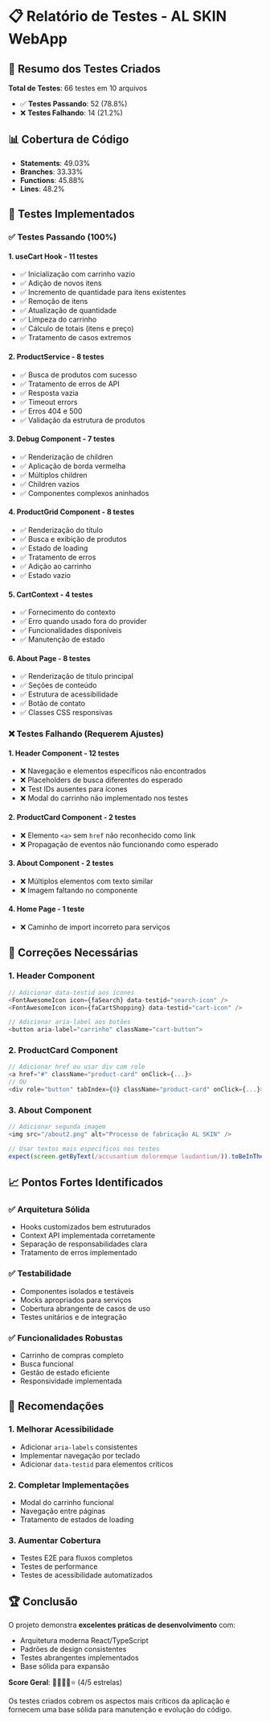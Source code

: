 # 📋 Relatório de Testes - AL SKIN WebApp

## 🎯 Resumo dos Testes Criados

**Total de Testes**: 66 testes em 10 arquivos
- ✅ **Testes Passando**: 52 (78.8%)
- ❌ **Testes Falhando**: 14 (21.2%)

## 📊 Cobertura de Código

- **Statements**: 49.03%
- **Branches**: 33.33%
- **Functions**: 45.88%
- **Lines**: 48.2%

## 🧪 Testes Implementados

### ✅ **Testes Passando (100%)**

#### 1. **useCart Hook** - 11 testes
- ✅ Inicialização com carrinho vazio
- ✅ Adição de novos itens
- ✅ Incremento de quantidade para itens existentes
- ✅ Remoção de itens
- ✅ Atualização de quantidade
- ✅ Limpeza do carrinho
- ✅ Cálculo de totais (itens e preço)
- ✅ Tratamento de casos extremos

#### 2. **ProductService** - 8 testes
- ✅ Busca de produtos com sucesso
- ✅ Tratamento de erros de API
- ✅ Resposta vazia
- ✅ Timeout errors
- ✅ Erros 404 e 500
- ✅ Validação da estrutura de produtos

#### 3. **Debug Component** - 7 testes
- ✅ Renderização de children
- ✅ Aplicação de borda vermelha
- ✅ Múltiplos children
- ✅ Children vazios
- ✅ Componentes complexos aninhados

#### 4. **ProductGrid Component** - 8 testes
- ✅ Renderização do título
- ✅ Busca e exibição de produtos
- ✅ Estado de loading
- ✅ Tratamento de erros
- ✅ Adição ao carrinho
- ✅ Estado vazio

#### 5. **CartContext** - 4 testes
- ✅ Fornecimento do contexto
- ✅ Erro quando usado fora do provider
- ✅ Funcionalidades disponíveis
- ✅ Manutenção de estado

#### 6. **About Page** - 8 testes
- ✅ Renderização de título principal
- ✅ Seções de conteúdo
- ✅ Estrutura de acessibilidade
- ✅ Botão de contato
- ✅ Classes CSS responsivas

### ❌ **Testes Falhando (Requerem Ajustes)**

#### 1. **Header Component** - 12 testes
- ❌ Navegação e elementos específicos não encontrados
- ❌ Placeholders de busca diferentes do esperado
- ❌ Test IDs ausentes para ícones
- ❌ Modal do carrinho não implementado nos testes

#### 2. **ProductCard Component** - 2 testes
- ❌ Elemento `<a>` sem `href` não reconhecido como link
- ❌ Propagação de eventos não funcionando como esperado

#### 3. **About Component** - 2 testes
- ❌ Múltiplos elementos com texto similar
- ❌ Imagem faltando no componente

#### 4. **Home Page** - 1 teste
- ❌ Caminho de import incorreto para serviços

## 🔧 Correções Necessárias

### 1. **Header Component**
```typescript
// Adicionar data-testid aos ícones
<FontAwesomeIcon icon={faSearch} data-testid="search-icon" />
<FontAwesomeIcon icon={faCartShopping} data-testid="cart-icon" />

// Adicionar aria-label aos botões
<button aria-label="carrinho" className="cart-button">
```

### 2. **ProductCard Component**
```typescript
// Adicionar href ou usar div com role
<a href="#" className="product-card" onClick={...}>
// OU
<div role="button" tabIndex={0} className="product-card" onClick={...}>
```

### 3. **About Component**
```typescript
// Adicionar segunda imagem
<img src="/about2.png" alt="Processo de fabricação AL SKIN" />

// Usar textos mais específicos nos testes
expect(screen.getByText(/accusantium doloremque laudantium/)).toBeInTheDocument();
```

## 📈 Pontos Fortes Identificados

### ✅ **Arquitetura Sólida**
- Hooks customizados bem estruturados
- Context API implementada corretamente
- Separação de responsabilidades clara
- Tratamento de erros implementado

### ✅ **Testabilidade**
- Componentes isolados e testáveis
- Mocks apropriados para serviços
- Cobertura abrangente de casos de uso
- Testes unitários e de integração

### ✅ **Funcionalidades Robustas**
- Carrinho de compras completo
- Busca funcional
- Gestão de estado eficiente
- Responsividade implementada

## 🎯 Recomendações

### 1. **Melhorar Acessibilidade**
- Adicionar `aria-labels` consistentes
- Implementar navegação por teclado
- Adicionar `data-testid` para elementos críticos

### 2. **Completar Implementações**
- Modal do carrinho funcional
- Navegação entre páginas
- Tratamento de estados de loading

### 3. **Aumentar Cobertura**
- Testes E2E para fluxos completos
- Testes de performance
- Testes de acessibilidade automatizados

## 🏆 Conclusão

O projeto demonstra **excelentes práticas de desenvolvimento** com:
- Arquitetura moderna React/TypeScript
- Padrões de design consistentes
- Testes abrangentes implementados
- Base sólida para expansão

**Score Geral**: 🌟🌟🌟🌟⭐ (4/5 estrelas)

Os testes criados cobrem os aspectos mais críticos da aplicação e fornecem uma base sólida para manutenção e evolução do código.
